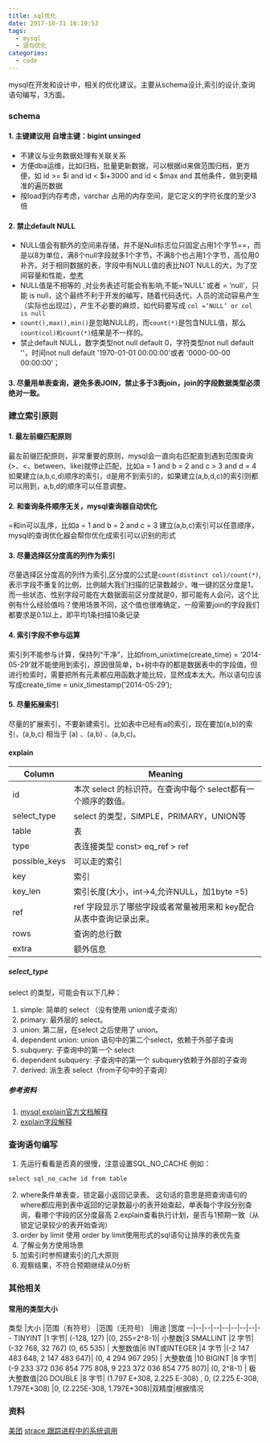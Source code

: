 ```yaml
---
title: sql优化
date: 2017-10-31 16:19:53
tags:
  - mysql
  - 语句优化
categories:
  - code
---
```


mysql在开发和设计中，相关的优化建议。主要从schema设计,索引的设计,查询语句编写，3方面。
<!-- more -->

### schema
#### 1. 主键建议用 自增主键：bigint unsinged
- 不建议与业务数据处理有关联关系
- 方便dba运维，比如归档，批量更新数据，可以根据id来做范围归档，更方便，如 id >= $i and id < $i+3000 and id < $max and 其他条件，做到更精准的遍历数据
- 按load到内存考虑，varchar 占用的内存空间，是它定义的字符长度的至少3倍


#### 2. 禁止default NULL
- NULL值会有额外的空间来存储，并不是Null标志位只固定占用1个字节==，而是以8为单位，满8个null字段就多1个字节，不满8个也占用1个字节，高位用0补齐。对于相同数据的表，字段中有NULL值的表比NOT NULL的大，为了空间容量和性能，[参考](http://mysql.taobao.org/monthly/2016/08/07/)
- NULL值是不相等的 ,对业务表述可能会有影响,不能=‘NULL’ 或者 = ‘null’，只能 is null，这个最终不利于开发的编写，随着代码迭代，人员的流动容易产生（实际也出现过），产生不必要的麻烦，如代码要写成 `col =‘NULL’ or col is null`
- `count(),max(),min()`是忽略NULL的，而`count(*)`是包含NULL值，那么`count(col)和count(*)`结果是不一样的。
- 禁止default NULL，数字类型not null default 0，字符类型not null default ''，时间not null default '1970-01-01 00:00:00'或者 ‘0000-00-00 00:00:00’；


#### 3. 尽量用单表查询，避免多表JOIN，禁止多于3表join，join的字段数据类型必须绝对一致。

### 建立索引原则
#### 1. 最左前缀匹配原则
 最左前缀匹配原则，非常重要的原则，mysql会一直向右匹配直到遇到范围查询(>、<、between、like)就停止匹配，比如a = 1 and b = 2 and c > 3 and d = 4 如果建立(a,b,c,d)顺序的索引，d是用不到索引的，如果建立(a,b,d,c)的索引则都可以用到，a,b,d的顺序可以任意调整。

#### 2. 和查询条件顺序无关，mysql查询器自动优化
=和in可以乱序，比如a = 1 and b = 2 and c = 3 建立(a,b,c)索引可以任意顺序，mysql的查询优化器会帮你优化成索引可以识别的形式

#### 3. 尽量选择区分度高的列作为索引
 尽量选择区分度高的列作为索引,区分度的公式是`count(distinct col)/count(*)`,表示字段不重复的比例，比例越大我们扫描的记录数越少，唯一键的区分度是1，而一些状态、性别字段可能在大数据面前区分度就是0，那可能有人会问，这个比例有什么经验值吗？使用场景不同，这个值也很难确定，一般需要join的字段我们都要求是0.1以上，即平均1条扫描10条记录

#### 4. 索引字段不参与运算
索引列不能参与计算，保持列“干净”，比如from_unixtime(create_time) = ’2014-05-29’就不能使用到索引，原因很简单，b+树中存的都是数据表中的字段值，但进行检索时，需要把所有元素都应用函数才能比较，显然成本太大。所以语句应该写成create_time = unix_timestamp(’2014-05-29’);

#### 5. 尽量拓展索引
尽量的扩展索引，不要新建索引。比如表中已经有a的索引，现在要加(a,b)的索引，(a,b,c) 相当于 (a) 、(a,b) 、(a,b,c)。

#### explain
Column|Meaning
--|--
id|本次 select 的标识符。在查询中每个 select都有一个顺序的数值。
select_type|select 的类型，SIMPLE，PRIMARY，UNION等
table|表
type|表连接类型 const> eq_ref > ref
possible_keys| 可以走的索引  
key| 索引
key_len| 索引长度(大小，int->4,允许NULL，加1byte =5)
ref| ref 字段显示了哪些字段或者常量被用来和 key配合从表中查询记录出来。
rows| 查询的总行数
extra|额外信息

##### select_type
select 的类型，可能会有以下几种：
1. simple: 简单的 select （没有使用 union或子查询）
2. primary: 最外层的 select。
3. union: 第二层，在select 之后使用了 union。
4. dependent union: union 语句中的第二个select，依赖于外部子查询
5. subquery: 子查询中的第一个 select
6. dependent subquery: 子查询中的第一个 subquery依赖于外部的子查询
7. derived: 派生表 select（from子句中的子查询）
##### 参考资料
1. [mysql explain官方文档解释](https://dev.mysql.com/doc/refman/5.5/en/explain-output.html)
2. [explain字段解释](http://blog.jobbole.com/103058/)


### 查询语句编写
 1. 先运行看看是否真的很慢，注意设置SQL_NO_CACHE
例如：
```
select sql_no_cache id from table
```
2. where条件单表查，锁定最小返回记录表。
这句话的意思是把查询语句的where都应用到表中返回的记录数最小的表开始查起，单表每个字段分别查询，看哪个字段的区分度最高
2.explain查看执行计划，是否与1预期一致（从锁定记录较少的表开始查询）
3. order by limit 使用
order by limit使用形式的sql语句让排序的表优先查
4. 了解业务方使用场景
5. 加索引时参照建索引的几大原则
6. 观察结果，不符合预期继续从0分析

### 其他相关
#### 常用的类型大小
类型	|大小	|范围（有符号）	|范围（无符号）	|用途 |宽度
--|--|--|--|--|--|--|--|--
TINYINT	|1 字节|	(-128, 127)	|(0, 255=2^8-1)|	小整数|3
SMALLINT	|2 字节|	(-32 768, 32 767)	(0, 65 535)	|	大整数值|6
INT或INTEGER	|4 字节	|(-2 147 483 648, 2 147 483 647)|	(0, 4 294 967 295)	|	大整数值 |10
BIGINT	|8 字节|	(-9 233 372 036 854 775 808, 9 223 372 036 854 775 807)|		(0, 2^8-1)	|	极大整数值|20
DOUBLE	|8 字节|	(1.797 E+308, 2.225 E-308) , 0, (2.225 E-308, 1.797E+308)	|0, (2.225E-308, 1.797E+308)|双精度|根据情况

### 资料
[美团](https://tech.meituan.com/mysql-index.html)
[strace 跟踪进程中的系统调用](http://linuxtools-rst.readthedocs.io/zh_CN/latest/tool/strace.html)
